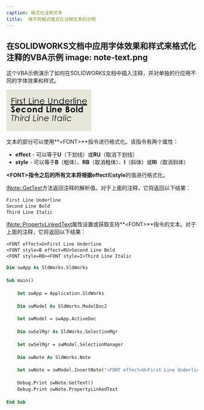 ```yaml
---
caption: 格式化注释文本
title:  用不同格式格式化注释文本的示例
---
```

 在SOLIDWORKS文档中应用字体效果和样式来格式化注释的VBA示例
image: note-text.png
---
这个VBA示例演示了如何在SOLIDWORKS文档中插入注释，并对单独的行应用不同的字体效果和样式。

![格式化的注释文本](note-text.png)

文本的部分可以使用**\<FONT\>**指令进行格式化。该指令有两个属性：

* **effect** - 可以等于**U**（下划线）或**RU**（取消下划线）
* **style** - 可以等于**B**（粗体）、**RB**（取消粗体）、**I**（斜体）或**RI**（取消斜体）

**\<FONT\>**指令之后的所有文本将根据**effect**和**style**的值进行格式化。

[INote::GetText](https://help.solidworks.com/2023/English/api/sldworksapi/SolidWorks.Interop.sldworks~SolidWorks.Interop.sldworks.INote~GetText.html)方法返回注释的解析值。对于上面的注释，它将返回以下结果：

~~~
First Line Underline
Second Line Bold
Third Line Italic
~~~

[INote::PropertyLinkedText](https://help.solidworks.com/2023/English/api/sldworksapi/SolidWorks.Interop.sldworks~SolidWorks.Interop.sldworks.INote~PropertyLinkedText.html)属性设置或获取支持**\<FONT\>**指令的文本。对于上面的注释，它将返回以下结果：

~~~
<FONT effect=U>First Line Underline
<FONT style=B effect=RU>Second Line Bold
<FONT style=RB><FONT style=I>Third Line Italic
~~~

~~~ vb
Dim swApp As SldWorks.SldWorks

Sub main()

    Set swApp = Application.SldWorks
    
    Dim swModel As SldWorks.ModelDoc2
    
    Set swModel = swApp.ActiveDoc
    
    Dim swSelMgr As SldWorks.SelectionMgr
    
    Set swSelMgr = swModel.SelectionManager
    
    Dim swNote As SldWorks.Note
    
    Set swNote = swModel.InsertNote("<FONT effect=U>First Line Underline" & vbLf & "<FONT style=B effect=RU>Second Line Bold" & vbLf & "<FONT style=RB><FONT style=I>Third Line Italic")
        
    Debug.Print swNote.GetText()
    Debug.Print swNote.PropertyLinkedText
    
End Sub
~~~